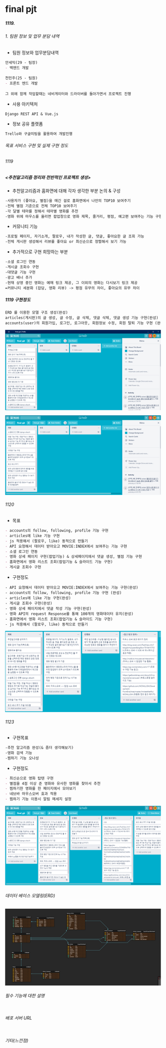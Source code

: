# final pjt 

##### 1119.

###### 1. 팀원 정보 및 업무 분담 내역

- 팀원 정보와 업무분담내역

```md
안세익(29 - 팀장)
- 백엔드 개발

천민주(25 - 팀원)
- 프론트 엔드 개발

그 외에 함께 작업할때는 네비게이터와 드라이버를 돌아가면서 프로젝트 진행
```

- 사용 아키텍처

```ㅡㅇ
Django REST API & Vue.js
```

- 정보 공유 플랫폼

```md
Trello와 구글미팅을 활용하여 개발진행
```



###### 목표 서비스 구현 및 실제 구현 정도

###### 1119

#####  <추천알고리즘 정리와 전반적인 프로젝트 생성>

- 추천알고리즘과 홈화면에 대해 각자 생각한 부분 논의  & 구성

```md
-사용자가 (좋아요, 별점)을 매긴 걸로 홈화면에서 나만의 TOP10 보여주기
-전체 별점 기준으로 전체 TOP10 보여주기
-각 달별 테마를 정해서 테마별 영화를 추천
-영화 위에 마우스를 올리면 팝업창으로 영화 제목, 줄거리, 평점, 예고편 보여주는 기능 구현
```

- 커뮤니티 기능

```md
-프로필 페이지, 자기소개, 팔로우, 내가 작성한 글, 댓글, 좋아요한 글 조회 가능
-전체 게시판 생성해서 리뷰를 좋아요 or 최신순으로 정렬해서 보기 가능
```

- 추가적으로 구현 희망하는 부분

```md
-소셜 로그인 연동
-게시글 조회수 구현
-대댓글 기능 구현
-광고 배너 추가
-현재 상영 중인 영화는 예매 링크 제공, 그 이외의 영화는 다시보기 링크 제공
=커뮤니티 세분화 (잡담, 영화 리뷰) -> 평점 유무의 차이, 좋아요의 유무 차이
```



##### 1119 구현정도

```md
ERD 를 이용한 모델 구조 생성(완성)
articles(게시판)의 글 생성, 글 수정, 글 삭제, 댓글 삭제, 댓글 생성 기능 구현(완성)
accounts(user)의 회원가입, 로그인, 로그아웃, 회원정보 수정, 회원 탈퇴 기능 구현 (완성)
```

![image-20201119093550158](final%20pjt.assets/image-20201119093550158.png)

![image-20201119093640064](final%20pjt.assets/image-20201119093640064.png)



###### 1120 

- 목표

```md
- accounts의 follow, following, profile 기능 구현 
- articles에 like 기능 구현
- js 적용해서 (팔로우, like) 동적으로 만들기
- API 요청해서 데이터 받아오고 MOVIE:INDEX에서 보여주는 기능 구현
- 소셜 로그인 연동
- 영화 상세 페이지 구현(팝업기능) & 상세페이지에서 댓글 생성, 별점 기능 구현
- 홈화면에서 영화 리스트 조회(팝업기능 & 슬라이드 기능 구현)
- 게시글 조회수 구현
```

- 구현정도

```
- API 요청해서 데이터 받아오고 MOVIE:INDEX에서 보여주는 기능 구현(완성)
- accounts의 follow, following, profile 기능 구현 (완성)
- articles에 like 기능 구현(완성)
- 게시글 조회수 구현(완성)
- 영화 상세 페이지에서 댓글 작성 기능 구현(완성)
- 영화 API의 request Response를 통해 100개의 영화데이터 유지(완성)
- 홈화면에서 영화 리스트 조회(팝업기능 & 슬라이드 기능 구현)
- js 적용해서 (팔로우, like) 동적으로 만들기
```

![image-20201121173241023](final%20pjt.assets/image-20201121173241023.png)

###### 1123

- 구현목표

```md
-추천 알고리즘 완성(& 좀더 생각해보기)
-영화 검색 기능
-찜하기 기능 오나성
```



- 구현정도

```md
- 최신순으로 영화 탑텐 구현
- 별점을 4점 이상 준 영화와 유사한 영화를 찾아서 추천
- 찜하기한 영화를 한 페이지에서 모아보기
- 네브바 마우스오버 효과 적용
- 찜하기 기능 이용시 알림 메세지 설정
```

![image-20201123182209557](final%20pjt.assets/image-20201123182209557.png)



###### 데이터 베이스 모델링(ERD)

![image-20201119175148567](final%20pjt.assets/image-20201119175148567.png)



###### 필수 기능에 대한 설명

```md

```





###### 배포 서버 URL

```md

```





###### 기타(느낀점)

```md

```
